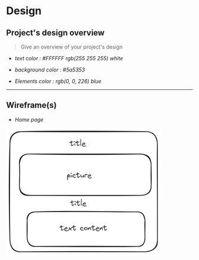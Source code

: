 # Design

## Project's design overview

> Give an overview of your project's design

<!-- give an overview of your project's design -->
<!-- describe the reasoning behind your group's design and wireframe -->
<!-- include other centralized decisions like fonts, palates, ... -->

- _text color : #FFFFFF rgb(255 255 255) white_

- _background color : #5a5353_

- _Elements color : rgb(0, 0, 226) blue_

---

## Wireframe(s)

- _Home page_

![home page](/assets/flights-design.png)
